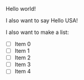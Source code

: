 Hello world!

I also want to say Hello USA!

I also want to make a list:
* [ ] Item 0
* [ ] Item 1
* [ ] Item 2
* [ ] Item 3
* [ ] Item 4

